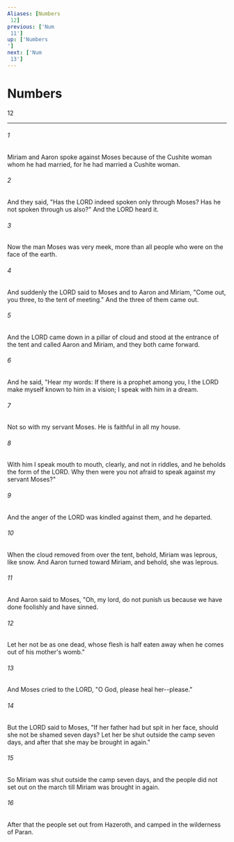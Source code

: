 ```yaml
---
Aliases: [Numbers 12]
previous: ['Num 11']
up: ['Numbers']
next: ['Num 13']
---
```

# Numbers 12

***
 

###### 1 
Miriam and Aaron spoke against Moses because of the Cushite woman whom he had married, for he had married a Cushite woman.  

###### 2 
And they said, "Has the LORD indeed spoken only through Moses? Has he not spoken through us also?" And the LORD heard it.  

###### 3 
Now the man Moses was very meek, more than all people who were on the face of the earth.  

###### 4 
And suddenly the LORD said to Moses and to Aaron and Miriam, "Come out, you three, to the tent of meeting." And the three of them came out.  

###### 5 
And the LORD came down in a pillar of cloud and stood at the entrance of the tent and called Aaron and Miriam, and they both came forward.  

###### 6 
And he said, "Hear my words: If there is a prophet among you, I the LORD make myself known to him in a vision; I speak with him in a dream.  

###### 7 
Not so with my servant Moses. He is faithful in all my house.  

###### 8 
With him I speak mouth to mouth, clearly, and not in riddles, and he beholds the form of the LORD. Why then were you not afraid to speak against my servant Moses?"  

###### 9 
And the anger of the LORD was kindled against them, and he departed.  

###### 10 
When the cloud removed from over the tent, behold, Miriam was leprous, like snow. And Aaron turned toward Miriam, and behold, she was leprous.  

###### 11 
And Aaron said to Moses, "Oh, my lord, do not punish us because we have done foolishly and have sinned.  

###### 12 
Let her not be as one dead, whose flesh is half eaten away when he comes out of his mother's womb."  

###### 13 
And Moses cried to the LORD, "O God, please heal her--please."  

###### 14 
But the LORD said to Moses, "If her father had but spit in her face, should she not be shamed seven days? Let her be shut outside the camp seven days, and after that she may be brought in again."  

###### 15 
So Miriam was shut outside the camp seven days, and the people did not set out on the march till Miriam was brought in again.  

###### 16 
After that the people set out from Hazeroth, and camped in the wilderness of Paran.
